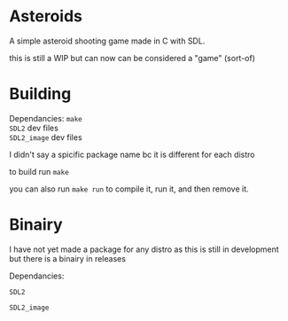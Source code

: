 # Asteroids


A simple asteroid shooting game made in C with SDL.

this is still a WIP but can now can be considered a "game" (sort-of)

# Building 

Dependancies:
`make`<br /> 
`SDL2` dev files <br />
`SDL2_image` dev files <br />

I didn't say a spicific package name bc it is different for each distro
  
to build run `make`

you can also run `make run` to compile it, run it, and then remove it.

# Binairy
I have not yet made a package for any distro as this is still in development but there is a binairy in releases

Dependancies: <br />

`SDL2`

`SDL2_image`
